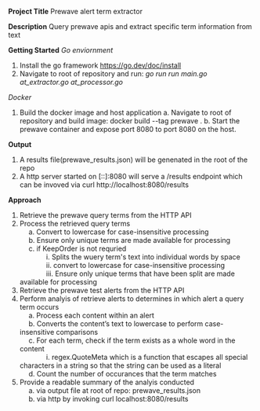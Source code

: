 **Project Title**
Prewave alert term extractor

**Description**
Query prewave apis and extract specific term information from text

**Getting Started**
*Go enviornment*
1. Install the go framework https://go.dev/doc/install
2. Navigate to root of repository and run: _go run run main.go at_extractor.go at_processor.go_

*Docker*
1. Build the docker image and host application
	a. Navigate to root of repository and build image: docker build --tag prewave .
	b. Start the prewave container and expose port 8080 to port 8080 on the host.

**Output**
1. A results file(prewave_results.json) will be genenated in the root of the repo
2. A http server started on [::]:8080 will serve a /results endpoint which can be invoved via  curl http://localhost:8080/results

**Approach**
1. Retrieve the prewave query terms from the HTTP API
2. Process the retrieved query terms   
   &emsp; a. Convert to lowercase for case-insensitive processing  
   &emsp; b. Ensure only unique terms are made available for processing    
   &emsp; c. if KeepOrder is not requried   
      &emsp; &emsp; &emsp; i. Splits the wuery term's text into individual words by space  
      &emsp; &emsp; &emsp; ii. convert to lowercase for case-insensitive processing  
      &emsp; &emsp; &emsp; iii. Ensure only unique terms that have been split are made available for processing  	  
3. Retrieve the prewave test alerts from the HTTP API  
4. Perform analyis of retrieve alerts to determines in which alert a query term occurs  
   &emsp; a. Process each content within an alert  
   &emsp; b. Converts the content’s text to lowercase to perform case-insensitive comparisons  
   &emsp; c. For each term, check if the term exists as a whole word in the content    
      &emsp; &emsp; &emsp; i. regex.QuoteMeta which is a function that escapes all special characters in a string so that the string can be used as a literal  
   &emsp; d. Count the number of occurances that the term matches 
6. Provide a readable summary of the analyis conducted  
   &emsp; a. via output file at root of repo: prewave_results.json  
   &emsp; b. via http by invoking curl localhost:8080/results  





